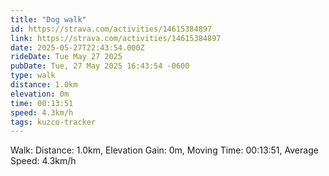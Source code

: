 ```yaml
---
title: "Dog walk"
id: https://strava.com/activities/14615384897
link: https://strava.com/activities/14615384897
date: 2025-05-27T22:43:54.000Z
rideDate: Tue May 27 2025
pubDate: Tue, 27 May 2025 16:43:54 -0600
type: walk
distance: 1.0km
elevation: 0m
time: 00:13:51
speed: 4.3km/h
tags: kuzco-tracker
---
```

Walk: Distance: 1.0km, Elevation Gain: 0m, Moving Time: 00:13:51, Average Speed: 4.3km/h